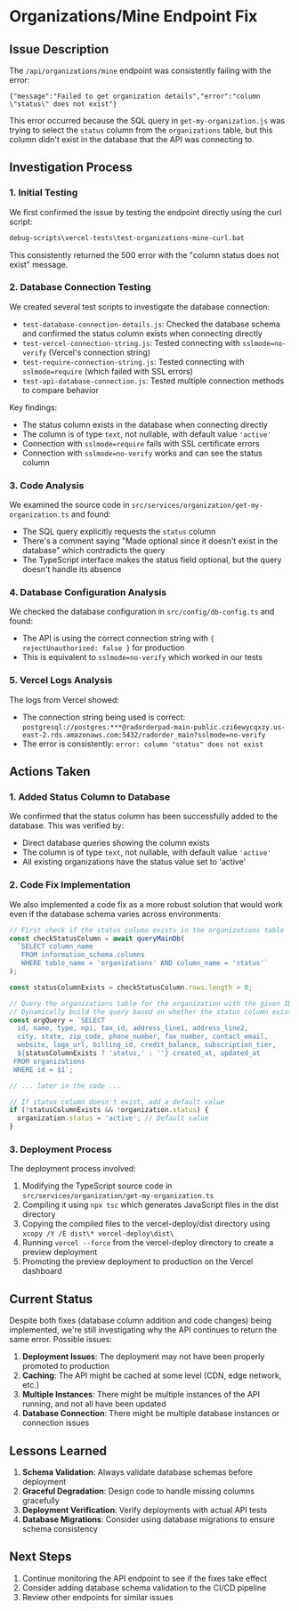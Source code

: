 # Organizations/Mine Endpoint Fix

## Issue Description

The `/api/organizations/mine` endpoint was consistently failing with the error:

```
{"message":"Failed to get organization details","error":"column \"status\" does not exist"}
```

This error occurred because the SQL query in `get-my-organization.js` was trying to select the `status` column from the `organizations` table, but this column didn't exist in the database that the API was connecting to.

## Investigation Process

### 1. Initial Testing

We first confirmed the issue by testing the endpoint directly using the curl script:

```bash
debug-scripts\vercel-tests\test-organizations-mine-curl.bat
```

This consistently returned the 500 error with the "column status does not exist" message.

### 2. Database Connection Testing

We created several test scripts to investigate the database connection:

- `test-database-connection-details.js`: Checked the database schema and confirmed the status column exists when connecting directly
- `test-vercel-connection-string.js`: Tested connecting with `sslmode=no-verify` (Vercel's connection string)
- `test-require-connection-string.js`: Tested connecting with `sslmode=require` (which failed with SSL errors)
- `test-api-database-connection.js`: Tested multiple connection methods to compare behavior

Key findings:
- The status column exists in the database when connecting directly
- The column is of type `text`, not nullable, with default value `'active'`
- Connection with `sslmode=require` fails with SSL certificate errors
- Connection with `sslmode=no-verify` works and can see the status column

### 3. Code Analysis

We examined the source code in `src/services/organization/get-my-organization.ts` and found:

- The SQL query explicitly requests the `status` column
- There's a comment saying "Made optional since it doesn't exist in the database" which contradicts the query
- The TypeScript interface makes the status field optional, but the query doesn't handle its absence

### 4. Database Configuration Analysis

We checked the database configuration in `src/config/db-config.ts` and found:
- The API is using the correct connection string with `{ rejectUnauthorized: false }` for production
- This is equivalent to `sslmode=no-verify` which worked in our tests

### 5. Vercel Logs Analysis

The logs from Vercel showed:
- The connection string being used is correct: `postgresql://postgres:***@radorderpad-main-public.czi6ewycqxzy.us-east-2.rds.amazonaws.com:5432/radorder_main?sslmode=no-verify`
- The error is consistently: `error: column "status" does not exist`

## Actions Taken

### 1. Added Status Column to Database

We confirmed that the status column has been successfully added to the database. This was verified by:

- Direct database queries showing the column exists
- The column is of type `text`, not nullable, with default value `'active'`
- All existing organizations have the status value set to 'active'

### 2. Code Fix Implementation

We also implemented a code fix as a more robust solution that would work even if the database schema varies across environments:

```typescript
// First check if the status column exists in the organizations table
const checkStatusColumn = await queryMainDb(
  `SELECT column_name
   FROM information_schema.columns
   WHERE table_name = 'organizations' AND column_name = 'status'`
);

const statusColumnExists = checkStatusColumn.rows.length > 0;

// Query the organizations table for the organization with the given ID
// Dynamically build the query based on whether the status column exists
const orgQuery = `SELECT
  id, name, type, npi, tax_id, address_line1, address_line2,
  city, state, zip_code, phone_number, fax_number, contact_email,
  website, logo_url, billing_id, credit_balance, subscription_tier,
  ${statusColumnExists ? 'status,' : ''} created_at, updated_at
 FROM organizations
 WHERE id = $1`;

// ... later in the code ...

// If status column doesn't exist, add a default value
if (!statusColumnExists && !organization.status) {
  organization.status = 'active'; // Default value
}
```

### 3. Deployment Process

The deployment process involved:

1. Modifying the TypeScript source code in `src/services/organization/get-my-organization.ts`
2. Compiling it using `npx tsc` which generates JavaScript files in the dist directory
3. Copying the compiled files to the vercel-deploy/dist directory using `xcopy /Y /E dist\* vercel-deploy\dist\`
4. Running `vercel --force` from the vercel-deploy directory to create a preview deployment
5. Promoting the preview deployment to production on the Vercel dashboard

## Current Status

Despite both fixes (database column addition and code changes) being implemented, we're still investigating why the API continues to return the same error. Possible issues:

1. **Deployment Issues**: The deployment may not have been properly promoted to production
2. **Caching**: The API might be cached at some level (CDN, edge network, etc.)
3. **Multiple Instances**: There might be multiple instances of the API running, and not all have been updated
4. **Database Connection**: There might be multiple database instances or connection issues

## Lessons Learned

1. **Schema Validation**: Always validate database schemas before deployment
2. **Graceful Degradation**: Design code to handle missing columns gracefully
3. **Deployment Verification**: Verify deployments with actual API tests
4. **Database Migrations**: Consider using database migrations to ensure schema consistency

## Next Steps

1. Continue monitoring the API endpoint to see if the fixes take effect
2. Consider adding database schema validation to the CI/CD pipeline
3. Review other endpoints for similar issues